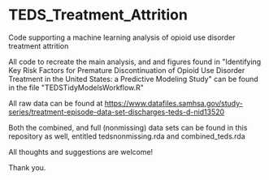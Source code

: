 # TEDS_Treatment_Attrition
Code supporting a machine learning analysis of opioid use disorder treatment attrition

All code to recreate the main analysis, and and figures found in "Identifying Key Risk Factors for Premature Discontinuation of Opioid Use Disorder Treatment in the United States: a Predictive Modeling Study" 
can be found in the file "TEDSTidyModelsWorkflow.R"

All raw data can be found at https://www.datafiles.samhsa.gov/study-series/treatment-episode-data-set-discharges-teds-d-nid13520

Both the combined, and full (nonmissing) data sets can be found in this repository as well, entitled tedsnonmissing.rda and combined_teds.rda

All thoughts and suggestions are welcome! 

Thank you.
